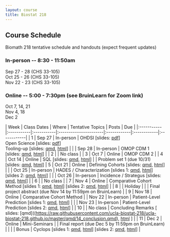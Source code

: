 ```yaml
---
layout: course
title: Biostat 218
---
```


## Course Schedule

Biomath 218 tentative schedule and handouts (expect frequent updates)

### In-person -- 8:30 - 11:50am

Sep 27 - 28 (CHS 33-105)\
Oct 25 - 26 (CHS 33-105)\
Nov 22 - 23 (CHS 33-105)

### Online -- 5:00 - 7:30pm (see BruinLearn for Zoom link)

Oct 7, 14, 21\
Nov 4, 18\
Dec 2

| Week | Class Dates | Where | Tentative Topics | Posts | Due |
|:-----------|:-----------|:-----------|:----------------------|:------------|:------------|:------------|
|  1 | Sep 27 | In-person | OHDSI \[slides: [pdf](https://raw.githubusercontent.com/ucla-biostat-218/ucla-biostat-218.github.io/master/latex/01_ohdsi_intro.pdf)\] <br> Open Science \[slides: [pdf](https://raw.githubusercontent.com/ucla-biostat-218/ucla-biostat-218.github.io/master/latex/01_open_science.pdf)\] <br> Tooling-up \[slides: [qmd](https://raw.githubusercontent.com/ucla-biostat-218/ucla-biostat-218.github.io/master/qmd/01_tooling_up.qmd), [html](../slides/01_tooling_up.revealjs.html)\] |
|    | Sep 28 | In-person | OMOP CDM 1 \[slides: [qmd](https://raw.githubusercontent.com/ucla-biostat-218/ucla-biostat-218.github.io/master/qmd/01_cdm.qmd), [html](../slides/01_cdm.revealjs.html)\] |
|  2 |        | No class  |
|  3 | Oct 7  | Online    | OMOP CDM 2 |
|  4 | Oct 14 | Online    | SQL \[slides: [qmd](https://raw.githubusercontent.com/ucla-biostat-218/ucla-biostat-218.github.io/master/qmd/03_sql.qmd), [html](../slides/03_sql.revealjs.html)\] | | Problem set 1 (due 10/31) \[slides: [qmd](https://raw.githubusercontent.com/ucla-biostat-218/ucla-biostat-218.github.io/master/qmd/01_problem_set.qmd), [html](../slides/01_problem_set.html)\]
|  5 | Oct 21 | Online    | Defining Cohorts  \[slides: [qmd](https://raw.githubusercontent.com/ucla-biostat-218/ucla-biostat-218.github.io/master/qmd/04_phenotyping.qmd), [html](../slides/04_phenotyping.revealjs.html)\] | 
|    | Oct 25 | In-person | HADES / Characterization  \[slides 1: [qmd](https://raw.githubusercontent.com/ucla-biostat-218/ucla-biostat-218.github.io/master/qmd/05_hades.qmd), [html](../slides/05_hades.revealjs.html)\]  \[slides 2: [qmd](https://raw.githubusercontent.com/ucla-biostat-218/ucla-biostat-218.github.io/master/qmd/06_characterization.qmd), [html](../slides/06_characterization.revealjs.html)\] |
|    | Oct 26 | In-person | Incidence / Strategus \[slides: [qmd](https://raw.githubusercontent.com/ucla-biostat-218/ucla-biostat-218.github.io/master/qmd/07_strategus.qmd), [html](../slides/07_strategus.revealjs.html)\] |
|  6 |        | No class  | 
|  7 | Nov 4  | Online    | Comparative Cohort Method \[slides 1: [qmd](https://raw.githubusercontent.com/ucla-biostat-218/ucla-biostat-218.github.io/master/qmd/08_cohort_method.qmd), [html](../slides/08_cohort_method.revealjs.html)\] \[slides 2: [qmd](https://raw.githubusercontent.com/ucla-biostat-218/ucla-biostat-218.github.io/master/qmd/09_cohort_method_demo.qmd), [html](../slides/09_cohort_method_demo.revealjs.html)\] |
|  8 |        | Holiday   | | | Final project abstract (due Nov 14 by 11:59pm on BruinLearn) |
|  9 | Nov 18 | Online    | Comparative Cohort Method
|    | Nov 22 | In-person | Patient-Level Prediction \[slides 1: [qmd](https://raw.githubusercontent.com/ucla-biostat-218/ucla-biostat-218.github.io/master/qmd/10_prediction.qmd), [html](../slides/10_prediction.revealjs.html)\] |
|    | Nov 23 | In-person | Patient-Level Prediction \[slides 2: [qmd](https://raw.githubusercontent.com/ucla-biostat-218/ucla-biostat-218.github.io/master/qmd/11_prediction_demo.qmd), [html](../slides/11_prediction_demo.revealjs.html)\] |
| 10 |        | No class  | Concluding Remarks \[ slides: [qmd]((https://raw.githubusercontent.com/ucla-biostat-218/ucla-biostat-218.github.io/master/qmd/14_conclusion.qmd), [html](../slides/14_conclusion.revealjs.html) \] |
| 11 | Dec 2  | Online    | Mini-Seminars | | Final report (due Dec 5 by 11:59pm on BruinLearn) |
|    |        | Bonus     | Cyclops \[slides 1: [qmd](https://raw.githubusercontent.com/ucla-biostat-218/ucla-biostat-218.github.io/master/qmd/12_cyclops.qmd), [html](../slides/12_cyclops.revealjs.html)\] \[slides 2: [qmd](https://raw.githubusercontent.com/ucla-biostat-218/ucla-biostat-218.github.io/master/qmd/13_templates.qmd), [html](../slides/13_templates.revealjs.html)\] |
